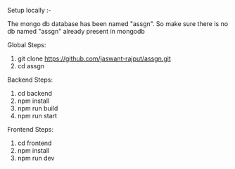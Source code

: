 Setup locally :-

The mongo db database has been named "assgn".
So make sure there is no db named "assgn" already present in mongodb

Global Steps:
1) git clone https://github.com/jaswant-rajput/assgn.git
2) cd assgn

Backend Steps:
1) cd backend
2) npm install
3) npm run build
4) npm run start

Frontend Steps: 
1) cd frontend
2) npm install
3) npm run dev



